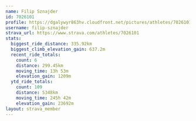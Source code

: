 ```yaml
---
name: Filip Sznajder
id: 7026101
profile: https://dgalywyr863hv.cloudfront.net/pictures/athletes/7026101/2123836/18/large.jpg
username: filip-sznajder
strava_url: https://www.strava.com/athletes/7026101
stats:
  biggest_ride_distance: 335.92km
  biggest_climb_elevation_gain: 637.2m
  recent_ride_totals:
    count: 6
    distance: 299.45km
    moving_time: 13h 53m
    elevation_gain: 1209m
  ytd_ride_totals:
    count: 109
    distance: 5348km
    moving_time: 245h 42m
    elevation_gain: 23692m
layout: strava_member
--- 
```

